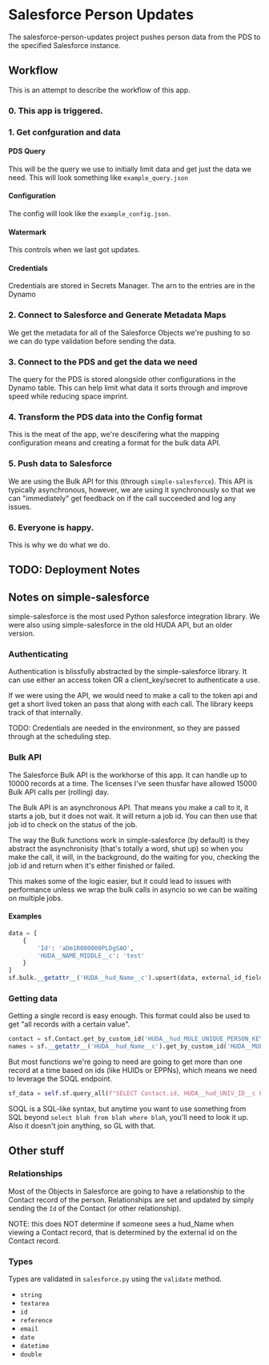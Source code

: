 # Salesforce Person Updates

The salesforce-person-updates project pushes person data from the PDS to the specified Salesforce instance. 

## Workflow

This is an attempt to describe the workflow of this app. 

### 0. This app is triggered. 

### 1. Get confguration and data

#### PDS Query

This will be the query we use to initially limit data and get just the data we need. This will look something like `example_query.json`

#### Configuration

The config will look like the `example_config.json`.

#### Watermark

This controls when we last got updates. 

#### Credentials

Credentials are stored in Secrets Manager. The arn to the entries are in the Dynamo

### 2. Connect to Salesforce and Generate Metadata Maps

We get the metadata for all of the Salesforce Objects we're pushing to so we can do type validation before sending the data. 

### 3. Connect to the PDS and get the data we need

The query for the PDS is stored alongside other configurations in the Dynamo table. This can help limit what data it sorts through and improve speed while reducing space imprint.

### 4. Transform the PDS data into the Config format

This is the meat of the app, we're descifering what the mapping configuration means and creating a format for the bulk data API. 

### 5. Push data to Salesforce

We are using the Bulk API for this (through `simple-salesforce`). This API is typically asynchronous, however, we are using it synchronously so that we can "immediately" get feedback on if the call succeeded and log any issues. 

### 6. Everyone is happy. 

This is why we do what we do.

## TODO: Deployment Notes


## Notes on simple-salesforce

simple-salesforce is the most used Python salesforce integration library. We were also using simple-salesforce in the old HUDA API, but an older version. 

### Authenticating

Authentication is blissfully abstracted by the simple-salesforce library. It can use either an access token OR a client_key/secret to authenticate a use. 

If we were using the API, we would need to make a call to the token api and get a short lived token an pass that along with each call. The library keeps track of that internally. 

TODO: Credentials are needed in the environment, so they are passed through at the scheduling step. 

### Bulk API

The Salesforce Bulk API is the workhorse of this app. It can handle up to 10000 records at a time. The licenses I've seen thusfar have allowed 15000 Bulk API calls per (rolling) day. 

The Bulk API is an asynchronous API. That means you make a call to it, it starts a job, but it does not wait. It will return a job id. You can then use that job id to check on the status of the job. 

The way the Bulk functions work in simple-salesforce (by default) is they abstract the asynchronisity (that's totally a word, shut up) so when you make the call, it will, in the background, do the waiting for you, checking the job id and return when it's either finished or failed. 

This makes some of the logic easier, but it could lead to issues with performance unless we wrap the bulk calls in asyncio so we can be waiting on multiple jobs. 

#### Examples

```py
data = [
    {
        'Id': 'aDm1R000000PLDgSAO',
        'HUDA__NAME_MIDDLE__c': 'test'
    }
]
sf.bulk.__getattr__('HUDA__hud_Name__c').upsert(data, external_id_field='Id')
```

### Getting data

Getting a single record is easy enough. This format could also be used to get "all records with a certain value". 
```py
contact = sf.Contact.get_by_custom_id('HUDA__hud_MULE_UNIQUE_PERSON_KEY__c', '88f5b068222b1f0c')
names = sf.__getattr__('HUDA__hud_Name__c').get_by_custom_id('HUDA__MULE_UNIQUE_PERSON_KEY__c', '88f5b068222b1f0c')
```

But most functions we're going to need are going to get more than one record at a time based on ids (like HUIDs or EPPNs), which means we need to leverage the SOQL endpoint. 
```py
sf_data = self.sf.query_all(f"SELECT Contact.id, HUDA__hud_UNIV_ID__c FROM Contact WHERE HUDA__hud_UNIV_ID__c IN('80719647')")
```
SOQL is a SQL-like syntax, but anytime you want to use something from SQL beyond `select blah from blah where blah`, you'll need to look it up. Also it doesn't join anything, so GL with that. 

## Other stuff

### Relationships

Most of the Objects in Salesforce are going to have a relationship to the Contact record of the person. Relationships are set and updated by simply sending the `Id` of the Contact (or other relationship). 

NOTE: this does NOT determine if someone sees a hud_Name when viewing a Contact record, that is determined by the external id on the Contact record. 

### Types

Types are validated in `salesforce.py` using the `validate` method.

 - `string`
 - `textarea`
 - `id`
 - `reference`
 - `email`
 - `date`
 - `datetime`
 - `double`